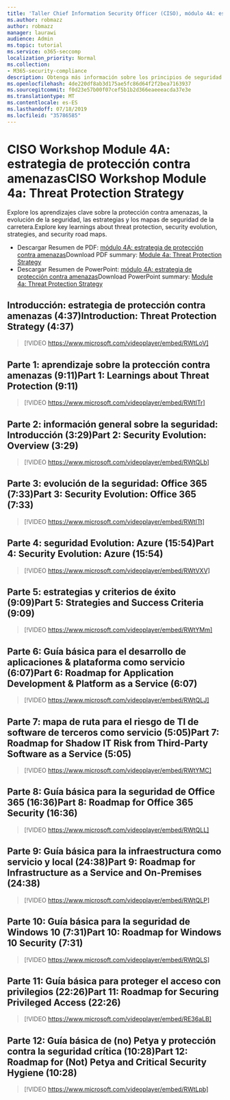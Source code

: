 ```yaml
---
title: 'Taller Chief Information Security Officer (CISO), módulo 4A: estrategia de protección contra amenazas'
ms.author: robmazz
author: robmazz
manager: laurawi
audience: Admin
ms.topic: tutorial
ms.service: o365-seccomp
localization_priority: Normal
ms.collection:
- M365-security-compliance
description: Obtenga más información sobre los principios de seguridad y las recomendaciones para modernizar la seguridad de su organización.
ms.openlocfilehash: 4de220df8ab3d175ae5fc86d64f2f2bea7163937
ms.sourcegitcommit: f0d23e57b00f07cef5b1b2d366eaeeeacda37e3e
ms.translationtype: MT
ms.contentlocale: es-ES
ms.lasthandoff: 07/18/2019
ms.locfileid: "35786585"
---
```

# <a name="ciso-workshop-module-4a-threat-protection-strategy"></a><span data-ttu-id="74d2e-103">CISO Workshop Module 4A: estrategia de protección contra amenazas</span><span class="sxs-lookup"><span data-stu-id="74d2e-103">CISO Workshop Module 4a: Threat Protection Strategy</span></span>

<span data-ttu-id="74d2e-104">Explore los aprendizajes clave sobre la protección contra amenazas, la evolución de la seguridad, las estrategias y los mapas de seguridad de la carretera.</span><span class="sxs-lookup"><span data-stu-id="74d2e-104">Explore key learnings about threat protection, security evolution, strategies, and security road maps.</span></span>

- <span data-ttu-id="74d2e-105">Descargar Resumen de PDF: [módulo 4A: estrategia de protección contra amenazas](media/ciso-workshop-4a-threat-protection.pdf)</span><span class="sxs-lookup"><span data-stu-id="74d2e-105">Download PDF summary: [Module 4a: Threat Protection Strategy](media/ciso-workshop-4a-threat-protection.pdf)</span></span>
- <span data-ttu-id="74d2e-106">Descargar Resumen de PowerPoint: [módulo 4A: estrategia de protección contra amenazas](https://docs.microsoft.com/office365/securitycompliance/media/ciso-workshop-4a-threat-protection.pptx)</span><span class="sxs-lookup"><span data-stu-id="74d2e-106">Download PowerPoint summary: [Module 4a: Threat Protection Strategy](https://docs.microsoft.com/office365/securitycompliance/media/ciso-workshop-4a-threat-protection.pptx)</span></span>

## <a name="introduction-threat-protection-strategy-437"></a><span data-ttu-id="74d2e-107">Introducción: estrategia de protección contra amenazas (4:37)</span><span class="sxs-lookup"><span data-stu-id="74d2e-107">Introduction: Threat Protection Strategy (4:37)</span></span>

> [!VIDEO https://www.microsoft.com/videoplayer/embed/RWtLoV]

## <a name="part-1-learnings-about-threat-protection-911"></a><span data-ttu-id="74d2e-108">Parte 1: aprendizaje sobre la protección contra amenazas (9:11)</span><span class="sxs-lookup"><span data-stu-id="74d2e-108">Part 1: Learnings about Threat Protection (9:11)</span></span>

> [!VIDEO https://www.microsoft.com/videoplayer/embed/RWtITr]

## <a name="part-2-security-evolution-overview-329"></a><span data-ttu-id="74d2e-109">Parte 2: información general sobre la seguridad: Introducción (3:29)</span><span class="sxs-lookup"><span data-stu-id="74d2e-109">Part 2: Security Evolution: Overview (3:29)</span></span>

> [!VIDEO https://www.microsoft.com/videoplayer/embed/RWtQLb]

## <a name="part-3-security-evolution-office-365-733"></a><span data-ttu-id="74d2e-110">Parte 3: evolución de la seguridad: Office 365 (7:33)</span><span class="sxs-lookup"><span data-stu-id="74d2e-110">Part 3: Security Evolution: Office 365 (7:33)</span></span>

> [!VIDEO https://www.microsoft.com/videoplayer/embed/RWtITt]

## <a name="part-4-security-evolution-azure-1554"></a><span data-ttu-id="74d2e-111">Parte 4: seguridad Evolution: Azure (15:54)</span><span class="sxs-lookup"><span data-stu-id="74d2e-111">Part 4: Security Evolution: Azure (15:54)</span></span>

> [!VIDEO https://www.microsoft.com/videoplayer/embed/RWtVXV]

## <a name="part-5-strategies-and-success-criteria-909"></a><span data-ttu-id="74d2e-112">Parte 5: estrategias y criterios de éxito (9:09)</span><span class="sxs-lookup"><span data-stu-id="74d2e-112">Part 5: Strategies and Success Criteria (9:09)</span></span>

> [!VIDEO https://www.microsoft.com/videoplayer/embed/RWtYMm]

## <a name="part-6-roadmap-for-application-development--platform-as-a-service-607"></a><span data-ttu-id="74d2e-113">Parte 6: Guía básica para el desarrollo de aplicaciones & plataforma como servicio (6:07)</span><span class="sxs-lookup"><span data-stu-id="74d2e-113">Part 6: Roadmap for Application Development & Platform as a Service (6:07)</span></span>

> [!VIDEO https://www.microsoft.com/videoplayer/embed/RWtQLJ]

## <a name="part-7-roadmap-for-shadow-it-risk-from-third-party-software-as-a-service-505"></a><span data-ttu-id="74d2e-114">Parte 7: mapa de ruta para el riesgo de TI de software de terceros como servicio (5:05)</span><span class="sxs-lookup"><span data-stu-id="74d2e-114">Part 7: Roadmap for Shadow IT Risk from Third-Party Software as a Service (5:05)</span></span>

> [!VIDEO https://www.microsoft.com/videoplayer/embed/RWtYMC]

## <a name="part-8-roadmap-for-office-365-security-1636"></a><span data-ttu-id="74d2e-115">Parte 8: Guía básica para la seguridad de Office 365 (16:36)</span><span class="sxs-lookup"><span data-stu-id="74d2e-115">Part 8: Roadmap for Office 365 Security (16:36)</span></span>

> [!VIDEO https://www.microsoft.com/videoplayer/embed/RWtQLL]

## <a name="part-9-roadmap-for-infrastructure-as-a-service-and-on-premises-2438"></a><span data-ttu-id="74d2e-116">Parte 9: Guía básica para la infraestructura como servicio y local (24:38)</span><span class="sxs-lookup"><span data-stu-id="74d2e-116">Part 9: Roadmap for Infrastructure as a Service and On-Premises (24:38)</span></span>

> [!VIDEO https://www.microsoft.com/videoplayer/embed/RWtQLP]

## <a name="part-10-roadmap-for-windows-10-security-731"></a><span data-ttu-id="74d2e-117">Parte 10: Guía básica para la seguridad de Windows 10 (7:31)</span><span class="sxs-lookup"><span data-stu-id="74d2e-117">Part 10: Roadmap for Windows 10 Security (7:31)</span></span>

> [!VIDEO https://www.microsoft.com/videoplayer/embed/RWtQLS]

## <a name="part-11-roadmap-for-securing-privileged-access-2226"></a><span data-ttu-id="74d2e-118">Parte 11: Guía básica para proteger el acceso con privilegios (22:26)</span><span class="sxs-lookup"><span data-stu-id="74d2e-118">Part 11: Roadmap for Securing Privileged Access (22:26)</span></span>

> [!VIDEO https://www.microsoft.com/videoplayer/embed/RE36aLB]

## <a name="part-12-roadmap-for-not-petya-and-critical-security-hygiene-1028"></a><span data-ttu-id="74d2e-119">Parte 12: Guía básica de (no) Petya y protección contra la seguridad crítica (10:28)</span><span class="sxs-lookup"><span data-stu-id="74d2e-119">Part 12: Roadmap for (Not) Petya and Critical Security Hygiene (10:28)</span></span>

> [!VIDEO https://www.microsoft.com/videoplayer/embed/RWtLpb]